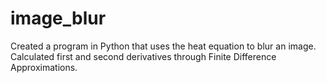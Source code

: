 # image_blur
Created a program in Python that uses the heat equation to blur an image. Calculated first and second derivatives through Finite Difference Approximations.
